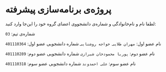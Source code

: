 # پروژه‌ی برنامه‌سازی پیشرفته
لطفا نام و نام‌خانوادگی و شماره‌ی دانشجووی اعضای گروه خود را این‌جا وارد کنید:

شماره‌ی تیم: `03`

نام عضو اول: `مهران طلایی خواجه روشنایی`
شماره دانشجویی عضو اول: `401110364`

نام عضو دوم: `پوریا محمودخان شیرازی`
شماره دانشجویی عضو دوم: `401110289`

نام عضو سوم: `علی احمدوند`
شماره دانشجویی عضو سوم: `401110318`
